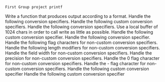 	First Group project printf
Write a function that produces output according to a format.
Handle the following conversion specifiers.
Handle the following custom conversion specifiers.
Handle the following conversion specifiers.
Use a local buffer of 1024 chars in order to call write as little as possible.
Handle the following custom conversion specifier.
Handle the following conversion specifier.
Handle the following flag characters for non-custom conversion specifiers.
Handle the following length modifiers for non-custom conversion specifiers.
Handle the field width for non-custom conversion specifiers.
Handle the precision for non-custom conversion specifiers.
Handle the 0 flag character for non-custom conversion specifiers.
Handle the - flag character for non-custom conversion specifiers.
Handle the following custom conversion specifier
Handle the following custom conversion specifier
